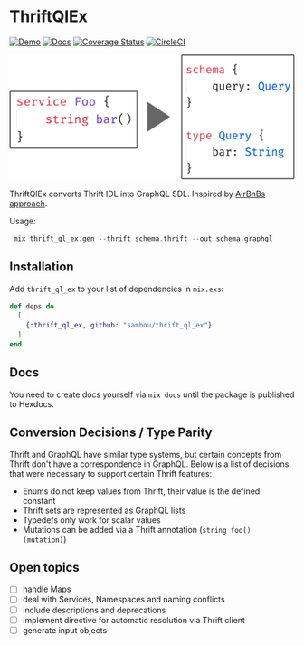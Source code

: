 # ThriftQlEx

[![Demo](https://img.shields.io/badge/demo-liveview-blue.svg)](https://thriftql.gigalixirapp.com/)
[![Docs](https://img.shields.io/badge/docs-v.0.3.0-lightgrey.svg)](https://sambou.github.io/thrift_ql_ex)
[![Coverage Status](https://coveralls.io/repos/github/sambou/thrift_ql_ex/badge.svg?branch=master)](https://coveralls.io/github/sambou/thrift_ql_ex?branch=master)
[![CircleCI](https://circleci.com/gh/sambou/thrift_ql_ex.svg?style=svg)](https://circleci.com/gh/sambou/thrift_ql_ex)


![Thrift to GraphQL](images/thrift_to_gql.png)

ThriftQlEx converts Thrift IDL into GraphQL SDL. Inspired by [AirBnBs approach](https://medium.com/airbnb-engineering/reconciling-graphql-and-thrift-at-airbnb-a97e8d290712).

Usage:

```Elixir
 mix thrift_ql_ex.gen --thrift schema.thrift --out schema.graphql
```

## Installation

Add `thrift_ql_ex` to your list of dependencies in `mix.exs`:

```elixir
def deps do
  [
    {:thrift_ql_ex, github: "sambou/thrift_ql_ex"}
  ]
end
```

## Docs

You need to create docs yourself via `mix docs` until the package is published to Hexdocs.

## Conversion Decisions / Type Parity

Thrift and GraphQL have similar type systems, but certain concepts from Thrift don't have a correspondence in GraphQL. Below is a list of decisions that were necessary to support certain Thrift features:

- Enums do not keep values from Thrift, their value is the defined constant
- Thrift sets are represented as GraphQL lists
- Typedefs only work for scalar values
- Mutations can be added via a Thrift annotation (`string foo() (mutation)`)

## Open topics

- [ ] handle Maps
- [ ] deal with Services, Namespaces and naming conflicts
- [ ] include descriptions and deprecations
- [ ] implement directive for automatic resolution via Thrift client
- [ ] generate input objects
